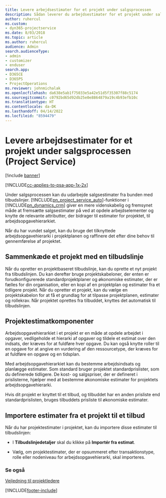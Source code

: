 ```yaml
---
title: Levere arbejdsestimater for et projekt under salgsprocessen
description: Sådan leverer du arbejdsestimater for et projekt under salgsprocessen i Project Service
author: ruhercul
ms.custom:
- dyn365-projectservice
ms.date: 8/03/2018
ms.topic: article
ms.author: ruhercul
audience: Admin
search.audienceType:
- admin
- customizer
- enduser
search.app:
- D365CE
- D365PS
- ProjectOperations
ms.reviewer: johnmichalak
ms.openlocfilehash: da638e5ab1f75033e5a42e51d5f35307f88c5174
ms.sourcegitcommit: c0792bd65d92db25e0e8864879a19c4b93efb10c
ms.translationtype: HT
ms.contentlocale: da-DK
ms.lasthandoff: 04/14/2022
ms.locfileid: "8594479"
---
```

# <a name="provide-work-estimates-for-a-project-during-the-sales-process-project-service"></a>Levere arbejdsestimater for et projekt under salgsprocessen (Project Service)

[!include [banner](../includes/psa-now-project-operations.md)]

[!INCLUDE[cc-applies-to-psa-app-1x-2x](../includes/cc-applies-to-psa-app-1x-2x.md)]

Under salgsprocessen kan du udarbejde salgsestimater fra bunden med tilbudslinjer. [!INCLUDE[pn_project_service_auto](../includes/pn-project-service-auto.md)]-funktioner i [!INCLUDE[pn_dynamics_crm](../includes/pn-dynamics-crm.md)] giver en mere videnskabelig og fremsynet måde at fremsætte salgsestimater på ved at opdele arbejdselementer og knytte de relevante attributter, der bidrager til estimater for projektet, til arbejdsopgavehierarkiet.  
  
 Når du har vundet salget, kan du bruge det tilknyttede arbejdsopgavehierarki i projektplanen og raffinere det efter dine behov til gennemførelse af projektet.  
  
## <a name="link-a-project-to-a-quote-line"></a>Sammenkæde et projekt med en tilbudslinje  
 Når du opretter en projektbaseret tilbudslinje, kan du oprette et nyt projekt fra tilbudslinjen. Du kan derefter bruge projektskabeloner, der enten er forudkonfigurerede standardprojektplaner og økonomiske estimater, der er fælles for din organisation, eller en kopi af en projektplan og estimater fra et tidligere projekt. Når du opretter et projekt, kan du vælge en projektskabelon for at få et grundlag for at tilpasse projektplanen, estimater og rollekrav. Når projektet oprettes fra tilbuddet, knyttes det automatisk til tilbudslinjen.  
  
## <a name="project-estimate-components"></a>Projektestimatkomponenter  
 Arbejdsopgavehierarkiet i et projekt er en måde at opdele arbejdet i opgaver, vedligeholde et hierarki af opgaver og tildele et estimat over den indsats, der kræves for at fuldføre hver opgave. Du kan også knytte roller til en opgave for at angive en vurdering af den ressourcetype, der kræves for at fuldføre en opgave og en tidsplan.  
  
 Med arbejdsopgavehierarkiet kan du bestemme arbejdsindsats og planlægge estimater. Som standard bruger projektet standardprislister, som du definerede tidligere. De kost- og salgspriser, der er defineret i prislisterne, hjælper med at bestemme økonomiske estimater for projektets arbejdsopgavehierarki.  
  
 Hvis dit projekt er knyttet til et tilbud, og tilbuddet har en anden prisliste end standardprislisten, bruges tilbuddets prisliste til økonomiske estimater.  
  
## <a name="import-estimates-from-a-project-into-a-quote"></a>Importere estimater fra et projekt til et tilbud  
 Når du har projektestimater i projektet, kan du importere disse estimater til tilbudslinjen:  
  
-   I **Tilbudslinjedetaljer** skal du klikke på **Importér fra estimat**. 

-   Vælg, om projektestimater, der er opsummeret efter transaktionstype, rolle eller nodeniveau for arbejdsopgavehierarki, skal importeres.  
  
### <a name="see-also"></a>Se også  
 [Vejledning til projektledere](../psa/project-manager-guide.md)


[!INCLUDE[footer-include](../includes/footer-banner.md)]
